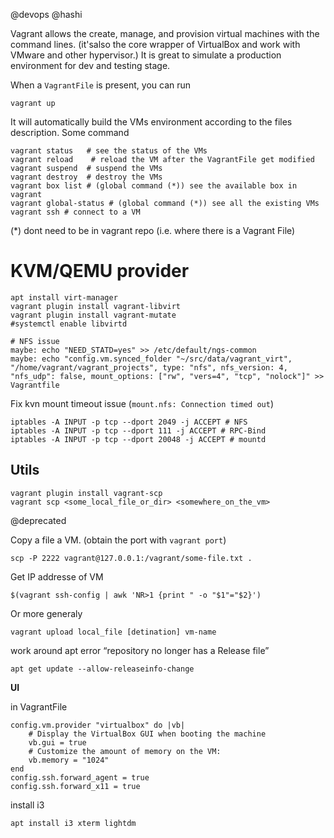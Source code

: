 @devops
@hashi


Vagrant allows the create, manage, and provision virtual machines with the command lines. (it'salso the core wrapper of VirtualBox and work with VMware and other hypervisor.)
It is great to simulate a production environment for dev and testing stage.

When a `VagrantFile` is present, you can run

    vagrant up

It will automatically build the VMs environment according to the files description.
Some command

    vagrant status   # see the status of the VMs
    vagrant reload    # reload the VM after the VagrantFile get modified
    vagrant suspend  # suspend the VMs
    vagrant destroy  # destroy the VMs
    vagrant box list # (global command (*)) see the available box in vagrant
    vagrant global-status # (global command (*)) see all the existing VMs
    vagrant ssh # connect to a VM

(\*) dont need to be in vagrant repo (i.e. where there is a Vagrant File)

# KVM/QEMU provider

    apt install virt-manager
    vagrant plugin install vagrant-libvirt
    vagrant plugin install vagrant-mutate
    #systemctl enable libvirtd

    # NFS issue
    maybe: echo "NEED_STATD=yes" >> /etc/default/ngs-common 
    maybe: echo "config.vm.synced_folder "~/src/data/vagrant_virt", "/home/vagrant/vagrant_projects", type: "nfs", nfs_version: 4, "nfs_udp": false, mount_options: ["rw", "vers=4", "tcp", "nolock"]" >> Vagrantfile

Fix kvn mount timeout issue (`mount.nfs: Connection timed out`)

    iptables -A INPUT -p tcp --dport 2049 -j ACCEPT # NFS
    iptables -A INPUT -p tcp --dport 111 -j ACCEPT # RPC-Bind
    iptables -A INPUT -p tcp --dport 20048 -j ACCEPT # mountd

## Utils

    vagrant plugin install vagrant-scp
    vagrant scp <some_local_file_or_dir> <somewhere_on_the_vm>

@deprecated

Copy a file a VM. (obtain the port with `vagrant port`)

    scp -P 2222 vagrant@127.0.0.1:/vagrant/some-file.txt .

Get IP addresse of VM

    $(vagrant ssh-config | awk 'NR>1 {print " -o "$1"="$2}')

Or more generaly

    vagrant upload local_file [detination] vm-name


work around apt error “repository no longer has a Release file”

    apt get update --allow-releaseinfo-change

**UI**

in VagrantFile

    config.vm.provider "virtualbox" do |vb|
        # Display the VirtualBox GUI when booting the machine
        vb.gui = true
        # Customize the amount of memory on the VM:
        vb.memory = "1024"
    end
    config.ssh.forward_agent = true
    config.ssh.forward_x11 = true


install i3

    apt install i3 xterm lightdm

